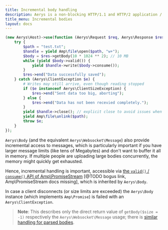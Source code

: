 ```yaml
---
title: Incremental body handling
description: Aerys is a non-blocking HTTP/1.1 and HTTP/2 application / websocket / static file server.
title_menu: Incremental bodies
layout: docs
---
```

```php
(new Aerys\Host)->use(function (Aerys\Request $req, Aerys\Response $res) {
	try {
		$path = "test.txt";
		$handle = yield Amp\file\open($path, "w+");
		$body = $res->getBody(10 * 1024 ** 2); // 10 MB
		while (yield $body->valid()) {
			yield $handle->write($body->consume());
		}
		$res->end("Data successfully saved");
	} catch (Aerys\ClientException $e) {
		# Writes may still arrive, even though reading stopped
		if ($e instanceof Aerys\ClientSizeException) {
			$res->end("Sent data too big, aborting");
		} else {
			$res->end("Data has not been recevied completely.");
		}
		yield $handle->close(); // explicit close to avoid issues when unlink()'ing
		yield Amp\file\unlink($path);
		throw $e;
	}
});
```

`Aerys\Body` (and the equivalent `Aerys\Websocket\Message`) also provide incremental access to messages, which is particularly important if you have larger message limits (like tens of Megabytes) and don't want to buffer it all in memory. If multiple people are uploading large bodies concurrently, the memory might quickly get exhausted.

Hence, incremental handling is important, accessible via [the `valid()` / `consume()` API of Amp\PromiseStream](../../amp) [@TODO bogus link, Amp\PromiseStream docs missing], which is inherited by `Aerys\Body`.

In case a client disconnects (or size limits are exceeded) the `Aerys\Body` instance (which implements `Amp\Promise`) is failed with an `Aerys\ClientException`.

> **Note**: This describes only the direct return value of `getBody($size = -1)` respectively the `Aerys\Websocket\Message` usage; there is [similar handling for parsed bodies](bodyparser.md).